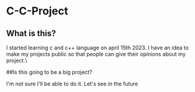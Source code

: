# C-C-Project

## What is this?
I started learning c and c++ language on april 15th 2023. I have an idea to make my projects public so that people can give their opinions about my project.\

##Is this going to be a big project?

I'm not sure I'll be able to do it. Let's see in the future
